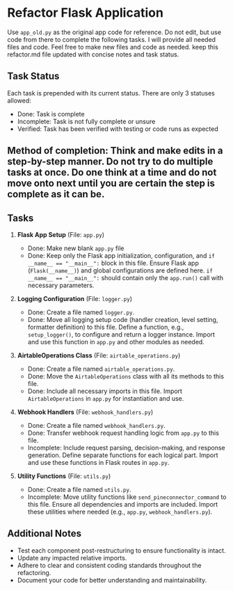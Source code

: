 # Refactor Flask Application

Use `app_old.py` as the original app code for reference. Do not edit, but use code from there to complete the following tasks. I will provide all needed files and code. Feel free to make new files and code as needed.  keep this refactor.md file updated with concise notes and task status.

## Task Status
Each task is prepended with its current status. There are only 3 statuses allowed:
- Done: Task is complete
- Incomplete: Task is not fully complete or unsure
- Verified: Task has been verified with testing or code runs as expected

## Method of completion: Think and make edits in a step-by-step manner. Do not try to do multiple tasks at once. Do one think at a time and do not move onto next until you are certain the step is complete as it can be.

## Tasks

1. **Flask App Setup** (File: `app.py`)
    - Done: Make new blank `app.py` file
    - Done: Keep only the Flask app initialization, configuration, and `if __name__ == "__main__":` block in this file. Ensure Flask app (`Flask(__name__)`) and global configurations are defined here. `if __name__ == "__main__":` should contain only the `app.run()` call with necessary parameters.

2. **Logging Configuration** (File: `logger.py`)
    - Done: Create a file named `logger.py`.
    - Done: Move all logging setup code (handler creation, level setting, formatter definition) to this file. Define a function, e.g., `setup_logger()`, to configure and return a logger instance. Import and use this function in `app.py` and other modules as needed.

3. **AirtableOperations Class** (File: `airtable_operations.py`)
    - Done: Create a file named `airtable_operations.py`.
    - Done: Move the `AirtableOperations` class with all its methods to this file.
    - Done: Include all necessary imports in this file. Import `AirtableOperations` in `app.py` for instantiation and use.

4. **Webhook Handlers** (File: `webhook_handlers.py`)
    - Done: Create a file named `webhook_handlers.py`.
    - Done: Transfer webhook request handling logic from `app.py` to this file.
    - Incomplete: Include request parsing, decision-making, and response generation. Define separate functions for each logical part. Import and use these functions in Flask routes in `app.py`.

5. **Utility Functions** (File: `utils.py`)
    - Done: Create a file named `utils.py`.
    - Incomplete: Move utility functions like `send_pineconnector_command` to this file. Ensure all dependencies and imports are included. Import these utilities where needed (e.g., `app.py`, `webhook_handlers.py`).

## Additional Notes
- Test each component post-restructuring to ensure functionality is intact.
- Update any impacted relative imports.
- Adhere to clear and consistent coding standards throughout the refactoring.
- Document your code for better understanding and maintainability.